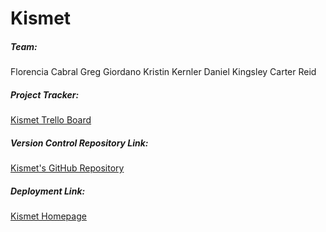 # Kismet

##### Team: 
Florencia Cabral
Greg Giordano
Kristin Kernler
Daniel Kingsley
Carter Reid

##### Project Tracker:
[Kismet Trello Board](https://trello.com/b/DmUT89Kf/kismet-development)

##### Version Control Repository Link:
[Kismet's GitHub Repository](https://github.com/ddkingsley/3308_project_repo)

##### Deployment Link:
[Kismet Homepage](https://kismet3308.herokuapp.com/)